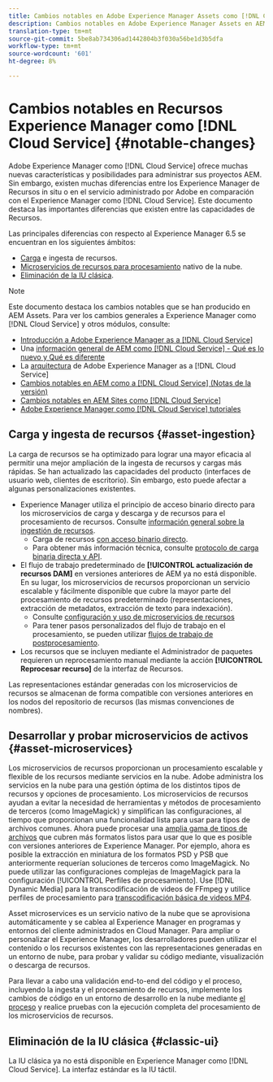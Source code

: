 ```yaml
---
title: Cambios notables en Adobe Experience Manager Assets como [!DNL Cloud Service]
description: Cambios notables en Adobe Experience Manager Assets en AEM [!DNL Cloud Service] en comparación con Adobe Experience Manager 6.5.
translation-type: tm+mt
source-git-commit: 5be8ab734306ad1442804b3f030a56be1d3b5dfa
workflow-type: tm+mt
source-wordcount: '601'
ht-degree: 8%

---
```



# Cambios notables en Recursos Experience Manager como [!DNL Cloud Service] {#notable-changes}

Adobe Experience Manager como [!DNL Cloud Service] ofrece muchas nuevas características y posibilidades para administrar sus proyectos AEM. Sin embargo, existen muchas diferencias entre los Experience Manager de Recursos in situ o en el servicio administrado por Adobe en comparación con el Experience Manager como [!DNL Cloud Service]. Este documento destaca las importantes diferencias que existen entre las capacidades de Recursos.

Las principales diferencias con respecto al Experience Manager 6.5 se encuentran en los siguientes ámbitos:

* [Carga](#asset-ingestion) e ingesta de recursos.
* [Microservicios de recursos para procesamiento](#asset-microservices) nativo de la nube.
* [Eliminación de la IU clásica](#classic-ui).

>[!NOTE]
>
>Este documento destaca los cambios notables que se han producido en AEM Assets. Para ver los cambios generales a Experience Manager como [!DNL Cloud Service] y otros módulos, consulte:
>
>* [Introducción a Adobe Experience Manager as a [!DNL Cloud Service]](/help/overview/introduction.md)
>* Una [información general de AEM como [!DNL Cloud Service] - Qué es lo nuevo y Qué es diferente](/help/overview/what-is-new-and-different.md)
>* La [arquitectura](/help/core-concepts/architecture.md) de Adobe Experience Manager as a [!DNL Cloud Service]
>* [Cambios notables en AEM como a [!DNL Cloud Service] (Notas de la versión)](/help/release-notes/aem-cloud-changes.md)
>* [Cambios notables en AEM Sites como [!DNL Cloud Service]](/help/sites-cloud/sites-cloud-changes.md)
>* [Adobe Experience Manager como  [!DNL Cloud Service] tutoriales](https://experienceleague.adobe.com/docs/experience-manager-learn/cloud-service/overview.html)


## Carga y ingesta de recursos {#asset-ingestion}

La carga de recursos se ha optimizado para lograr una mayor eficacia al permitir una mejor ampliación de la ingesta de recursos y cargas más rápidas. Se han actualizado las capacidades del producto (interfaces de usuario web, clientes de escritorio). Sin embargo, esto puede afectar a algunas personalizaciones existentes.

* Experience Manager utiliza el principio de acceso binario directo para los microservicios de carga y descarga y de recursos para el procesamiento de recursos. Consulte [información general sobre la ingestión de recursos](/help/assets/asset-microservices-overview.md).
   * Carga de recursos [con acceso binario directo](/help/assets/asset-microservices-overview.md#asset-upload-with-direct-binary-access).
   * Para obtener más información técnica, consulte [protocolo de carga binaria directa y API](/help/assets/developer-reference-material-apis.md#upload-binary).
* El flujo de trabajo predeterminado de **[!UICONTROL actualización de recursos DAM]** en versiones anteriores de AEM ya no está disponible. En su lugar, los microservicios de recursos proporcionan un servicio escalable y fácilmente disponible que cubre la mayor parte del procesamiento de recursos predeterminado (representaciones, extracción de metadatos, extracción de texto para indexación).
   * Consulte [configuración y uso de microservicios de recursos](/help/assets/asset-microservices-configure-and-use.md)
   * Para tener pasos personalizados del flujo de trabajo en el procesamiento, se pueden utilizar [flujos de trabajo de postprocesamiento](/help/assets/asset-microservices-configure-and-use.md#post-processing-workflows).
* Los recursos que se incluyen mediante el Administrador de paquetes requieren un reprocesamiento manual mediante la acción **[!UICONTROL Reprocesar recurso]** de la interfaz de Recursos.

Las representaciones estándar generadas con los microservicios de recursos se almacenan de forma compatible con versiones anteriores en los nodos del repositorio de recursos (las mismas convenciones de nombres).

## Desarrollar y probar microservicios de activos {#asset-microservices}

Los microservicios de recursos proporcionan un procesamiento escalable y flexible de los recursos mediante servicios en la nube. Adobe administra los servicios en la nube para una gestión óptima de los distintos tipos de recursos y opciones de procesamiento. Los microservicios de recursos ayudan a evitar la necesidad de herramientas y métodos de procesamiento de terceros (como ImageMagick) y simplifican las configuraciones, al tiempo que proporcionan una funcionalidad lista para usar para tipos de archivos comunes. Ahora puede procesar una [amplia gama de tipos de archivos](/help/assets/file-format-support.md) que cubren más formatos listos para usar que lo que es posible con versiones anteriores de Experience Manager. Por ejemplo, ahora es posible la extracción en miniatura de los formatos PSD y PSB que anteriormente requerían soluciones de terceros como ImageMagick. No puede utilizar las configuraciones complejas de ImageMagick para la configuración [!UICONTROL Perfiles de procesamiento]. Use [!DNL Dynamic Media] para la transcodificación de videos de FFmpeg y utilice perfiles de procesamiento para [transcodificación básica de videos MP4](/help/assets/manage-video-assets.md#transcode-video).

Asset microservices es un servicio nativo de la nube que se aprovisiona automáticamente y se cablea al Experience Manager en programas y entornos del cliente administrados en Cloud Manager. Para ampliar o personalizar el Experience Manager, los desarrolladores pueden utilizar el contenido o los recursos existentes con las representaciones generadas en un entorno de nube, para probar y validar su código mediante, visualización o descarga de recursos.

Para llevar a cabo una validación end-to-end del código y el proceso, incluyendo la ingesta y el procesamiento de recursos, implemente los cambios de código en un entorno de desarrollo en la nube mediante [el proceso](/help/implementing/cloud-manager/configure-pipeline.md) y realice pruebas con la ejecución completa del procesamiento de los microservicios de recursos.

## Eliminación de la IU clásica {#classic-ui}

La IU clásica ya no está disponible en Experience Manager como [!DNL Cloud Service]. La interfaz estándar es la IU táctil.
